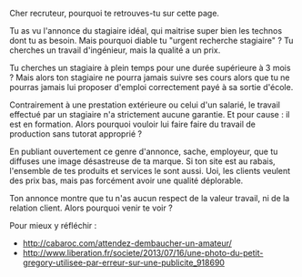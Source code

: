 Cher recruteur, pourquoi te retrouves-tu sur cette page.

Tu as vu l'annonce du stagiaire idéal, qui maitrise super bien les technos dont tu as besoin.
Mais pourquoi diable tu "urgent recherche stagiaire" ? Tu cherches un travail d'ingénieur, mais la qualité a un prix.

Tu cherches un stagiaire à plein temps pour une durée supérieure à 3 mois ?
Mais alors ton stagiaire ne pourra jamais suivre ses cours alors que tu ne pourras jamais
lui proposer d'emploi correctement payé à sa sortie d'école.

Contrairement à une prestation extérieure ou celui d'un salarié, le travail effectué par un stagiaire n'a
strictement aucune garantie. Et pour cause : il est en formation. Alors pourquoi vouloir lui faire faire
du travail de production sans tutorat approprié ?

En publiant ouvertement ce genre d'annonce, sache, employeur, que tu diffuses une image désastreuse de ta marque.
Si ton site est au rabais, l'ensemble de tes produits et services le sont aussi.
Uoi, les clients veulent des prix bas, mais pas forcément avoir une qualité déplorable.

Ton annonce montre que tu n'as aucun respect de la valeur travail, ni de la relation client.
Alors pourquoi venir te voir ?


Pour mieux y réfléchir :
- http://cabaroc.com/attendez-dembaucher-un-amateur/
- http://www.liberation.fr/societe/2013/07/16/une-photo-du-petit-gregory-utilisee-par-erreur-sur-une-publicite_918690
